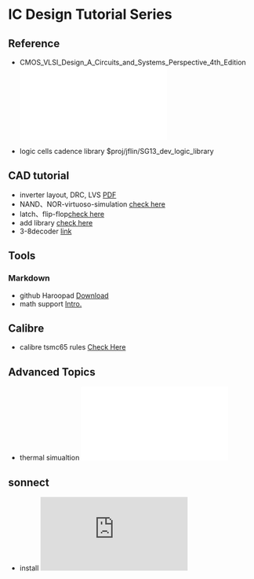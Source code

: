 # IC Design Tutorial Series
## Reference
- CMOS_VLSI_Design_A_Circuits_and_Systems_Perspective_4th_Edition ![ebook](./app/cmos_vlsi.pdf)

- logic cells cadence library $proj/jflin/SG13_dev_logic_library


## CAD tutorial
- inverter layout, DRC, LVS [PDF](./inverter/t1_inverter.pdf)
- NAND、NOR-virtuoso-simulation [check here](NAND、NOR-virtuoso-simulation/NAND与NOR的virtuoso仿真.md)
- latch、flip-flop[check here](dff/dff-virtuoso-simulation.md)
- add library [check here](https://github.com/very3b/Susee/blob/master/add%20library.md)
- 3-8decoder [link](3-8decoder.md)

## Tools
### Markdown
- github Haroopad [Download](./app/Haroopad-v0.13.1-win-x64.zip)
- math support [Intro.](https://www.jianshu.com/p/1ff6e833e2e6)

## Calibre
- calibre tsmc65 rules [Check Here](./cal/calibre.md)


## Advanced Topics

- thermal simualtion ![links](./thermal/README.md)

## sonnect
- install ![check here](https://github.com/very3b/Susee/blob/master/app/install%20sonnet.md)
